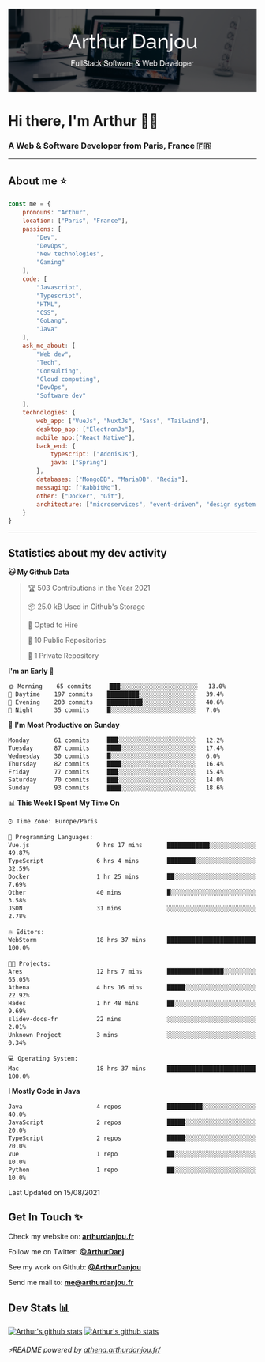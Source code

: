 ![Banner](./assets/Banner.png)

# Hi there, I'm Arthur 🙋‍♂️
### A Web & Software Developer from Paris, France 🇫🇷

---
## About me ⭐

```javascript
const me = {
    pronouns: "Arthur", 
    location: ["Paris", "France"],
    passions: [
        "Dev", 
        "DevOps", 
        "New technologies",
        "Gaming"
    ],
    code: [
        "Javascript", 
        "Typescript", 
        "HTML", 
        "CSS", 
        "GoLang", 
        "Java"
    ],
    ask_me_about: [
        "Web dev", 
        "Tech", 
        "Consulting", 
        "Cloud computing", 
        "DevOps",
        "Software dev"
    ],
    technologies: {
        web_app: ["VueJs", "NuxtJs", "Sass", "Tailwind"],
        desktop_app: ["ElectronJs"],
        mobile_app:["React Native"],
        back_end: {
            typescript: ["AdonisJs"],
            java: ["Spring"]
        },
        databases: ["MongoDB", "MariaDB", "Redis"],
        messaging: ["RabbitMq"],
        other: ["Docker", "Git"],
        architecture: ["microservices", "event-driven", "design system pattern"]
    }
}
```
---

## Statistics about my dev activity

<!--START_SECTION:waka-->
**🐱 My Github Data** 

> 🏆 503 Contributions in the Year 2021
 > 
> 📦 25.0 kB Used in Github's Storage 
 > 
> 💼 Opted to Hire
 > 
> 📜 10 Public Repositories 
 > 
> 🔑 1 Private Repository 
 > 
**I'm an Early 🐤** 

```text
🌞 Morning    65 commits     ███░░░░░░░░░░░░░░░░░░░░░░   13.0% 
🌆 Daytime    197 commits    █████████░░░░░░░░░░░░░░░░   39.4% 
🌃 Evening    203 commits    ██████████░░░░░░░░░░░░░░░   40.6% 
🌙 Night      35 commits     █░░░░░░░░░░░░░░░░░░░░░░░░   7.0%

```
📅 **I'm Most Productive on Sunday** 

```text
Monday       61 commits     ███░░░░░░░░░░░░░░░░░░░░░░   12.2% 
Tuesday      87 commits     ████░░░░░░░░░░░░░░░░░░░░░   17.4% 
Wednesday    30 commits     █░░░░░░░░░░░░░░░░░░░░░░░░   6.0% 
Thursday     82 commits     ████░░░░░░░░░░░░░░░░░░░░░   16.4% 
Friday       77 commits     ███░░░░░░░░░░░░░░░░░░░░░░   15.4% 
Saturday     70 commits     ███░░░░░░░░░░░░░░░░░░░░░░   14.0% 
Sunday       93 commits     ████░░░░░░░░░░░░░░░░░░░░░   18.6%

```


📊 **This Week I Spent My Time On** 

```text
⌚︎ Time Zone: Europe/Paris

💬 Programming Languages: 
Vue.js                   9 hrs 17 mins       ████████████░░░░░░░░░░░░░   49.87% 
TypeScript               6 hrs 4 mins        ████████░░░░░░░░░░░░░░░░░   32.59% 
Docker                   1 hr 25 mins        ██░░░░░░░░░░░░░░░░░░░░░░░   7.69% 
Other                    40 mins             █░░░░░░░░░░░░░░░░░░░░░░░░   3.58% 
JSON                     31 mins             ░░░░░░░░░░░░░░░░░░░░░░░░░   2.78%

🔥 Editors: 
WebStorm                 18 hrs 37 mins      █████████████████████████   100.0%

🐱‍💻 Projects: 
Ares                     12 hrs 7 mins       ████████████████░░░░░░░░░   65.05% 
Athena                   4 hrs 16 mins       █████░░░░░░░░░░░░░░░░░░░░   22.92% 
Hades                    1 hr 48 mins        ██░░░░░░░░░░░░░░░░░░░░░░░   9.69% 
slidev-docs-fr           22 mins             ░░░░░░░░░░░░░░░░░░░░░░░░░   2.01% 
Unknown Project          3 mins              ░░░░░░░░░░░░░░░░░░░░░░░░░   0.34%

💻 Operating System: 
Mac                      18 hrs 37 mins      █████████████████████████   100.0%

```

**I Mostly Code in Java** 

```text
Java                     4 repos             ██████████░░░░░░░░░░░░░░░   40.0% 
JavaScript               2 repos             █████░░░░░░░░░░░░░░░░░░░░   20.0% 
TypeScript               2 repos             █████░░░░░░░░░░░░░░░░░░░░   20.0% 
Vue                      1 repo              ██░░░░░░░░░░░░░░░░░░░░░░░   10.0% 
Python                   1 repo              ██░░░░░░░░░░░░░░░░░░░░░░░   10.0%

```



 Last Updated on 15/08/2021
<!--END_SECTION:waka-->

## Get In Touch ✨
Check my website on: [**arthurdanjou.fr**](https://arthurdanjou.fr)

Follow me on Twitter: [**@ArthurDanj**](https://twitter.com/ArthurDanj)

See my work on Github: [**@ArthurDanjou**](https://github.com/ArthurDanjou)

Send me mail to: [**me@arthurdanjou.fr**](mailto:me@arthurdanjou.fr)

## Dev Stats 📊

[![Arthur's github stats](https://github-readme-stats.vercel.app/api?count_private=true&show_icons=true&theme=dracula&username=arthurdanjou)](https://github.com/anuraghazra/github-readme-stats)
[![Arthur's github stats](https://github-readme-stats.vercel.app/api/top-langs/?count_private=true&show_icons=true&theme=dracula&username=arthurdanjou&layout=compact)](https://github.com/anuraghazra/github-readme-stats)

###### ⚡README powered by [athena.arthurdanjou.fr/](https://athena.arthurdanjou.fr)
